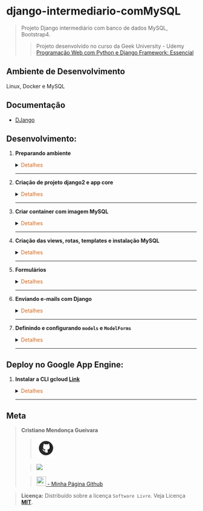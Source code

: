 # django-intermediario-comMySQL

>Projeto Django intermediário com banco de dados MySQL, Bootstrap4.
> 
>>Projeto desenvolvido no curso da Geek University - Udemy [Programação Web com Python e Django Framework: Essencial](https://www.udemy.com/course/programacao-web-com-django-framework-do-basico-ao-avancado/)

## Ambiente de Desenvolvimento
Linux, Docker e MySQL

## Documentação
- [DJango](https://www.djangoproject.com/)
## Desenvolvimento:
1. <span style="color:383E42"><b>Preparando ambiente</b></span>
    <details><summary><span style="color:Chocolate">Detalhes</span></summary>
    <p>

    - Criar repositório no github
    - Criar README básico
    - Criar e ativar ambiente virtual
        ```sh
        python3 -m venv venv
        source venv/bin/activate
        ```
    - Instalação pip - se necessario
        ```sh
        sudo apt update
        sudo apt install python3-pip
        pip3 --version
        ```
    - Instalar o `django`, `whitenoise`(para os arquivos staticos), `gunicorn`( servidor para python), `django-bootstrap4` (integrado com django), `PyMySQL`(driver de conexão com o banco mysql) e `django-std-image`(para trabalhar com imagens)
        ```sh
        sudo apt update
        pip3 install django
        pip3 install whitenoise gunicorn django-bootstrap4 PyMySQL django-stdimage
        ```
    - Criação arquivo requirements
    Contém informaçẽos sobre todas as bibliotecas utilizadas no projeto. Para atualizar o arquivo, basta executar o comando novamente após instalar outras bibliotecas.
        ```sh
        pip freeze > requirements.txt
        ```
    </p>

    </details> 

    ---

2. <span style="color:383E42"><b>Criação de projeto django2 e app core</b></span>
    <details><summary><span style="color:Chocolate">Detalhes</span></summary>
    <p>

    - Criar app no mesmo diretório/pasta que está o projeto. Usa ponto espaço e ponto no final para não criar subdiretório
        >Criarei um arquivo `meusDados.py` com com as informaçoes que não quero que vá para repositório - Então incluirei o arquivo com o dicionárido de dados no gitignore
        ```sh
        django-admin startproject django2 .
        django-admin startapp core
        ```
    - Incluir apps em Installed apps - settings
        ```python
        INSTALLED_APPS = [
        'django.contrib.admin',
        'django.contrib.auth',
        'django.contrib.contenttypes',
        'django.contrib.sessions',
        'django.contrib.messages',
        'django.contrib.staticfiles',

        'core',
        'bootstrap4',
        'stdimage',
        ]
        ```
    - Adicionando MIDDLEWARE `whitenoise`, porém deixar comentado para uso posterior
        ```python
        MIDDLEWARE = [
            # ...
            "django.middleware.security.SecurityMiddleware",
            #"whitenoise.middleware.WhiteNoiseMiddleware",
            # ...
        ]
        ```
    
    - Informar diretório de templates no settings
        ```python
        TEMPLATES = [
            {
                'BACKEND': 'django.template.backends.django.DjangoTemplates',
                'DIRS': ['templates'],
                'APP_DIRS': True,
                'OPTIONS': {
                    'context_processors': [
                        'django.template.context_processors.debug',
                        'django.template.context_processors.request',
                        'django.contrib.auth.context_processors.auth',
                        'django.contrib.messages.context_processors.messages',
                    ],
                },
            },
        ]
        ```
    - Configurar databases
        ```python
        DATABASES = {
            'default': {
                'ENGINE': 'django.db.backends.mysql',
                'NAME': MeusDados['MYSQLDATABASENAME'],
                'USER': MeusDados['USUARIO_MYSQL'],
                'PASSWORD': MeusDados['SENHA_MYSQL'],
                'HOST': MeusDados['HOST'],
                'PORT':'3306',
                
            }
        }
        ```
    - Definindo timezone Em `settings.py`
        ```python
        # Internationalization
        # https://docs.djangoproject.com/en/4.2/topics/i18n/

        LANGUAGE_CODE = 'pt-br'

        TIME_ZONE = 'America/Sao_Paulo'

        USE_I18N = True

        USE_TZ = True

        ```

    - Configuração para arquivos státicos e `settings.py`
        ```python
        STATIC_URL = 'static/'
        STATIC_ROOT = os.path.join(STATIC_URL, 'staticfiles')
        ```
    </p>

    </details> 

    ---

3. <span style="color:383E42"><b>Criar container com imagem MySQL</b></span>
    <details><summary><span style="color:Chocolate">Detalhes</span></summary>
    <p>

    - [Documentação dockerhub](https://hub.docker.com/_/mysql/tags)
        Baixa imagem `pull mysql`
        Cria container 
        Nomeando `--name django2` 
        Adiciono informação da porta `-p 3306:3306`
        Informo a senha `MYSQL_ROOT_PASSWORD=suasenha`
        ```bash
        docker pull mysql
        sudo docker run -p 3306:3306 --name django2 -e MYSQL_ROOT_PASSWORD=suasenha -d mysql
        ```

        Inciar container
        ```bash
        sudo docker start django2
        ```

        Verificar `id` container e `ip` do container
        ```bash
        sudo docker ps
        sudo docker container inspect idcontainer
        ```

        Acessar container no modo interativo - container em execução
        ```bash
        sudo docker exec -it idcontainer bash
        ```

        Acessar mysql terminal. Informar senha
        ```bash
        mysql -u root -p 
        ```

        Criar database
        ```sql
        create database django2;
        ```

        Exibir databases
        ```sql
        show databases
        ```

    - Testar acesso com `Workbench`
        Instale o Workench pela loja de aplicativos linux
        Se algum erro ao configurar, como:
        `....Workbench incompatible/nonstandard server....`

        Após abrir o `Workbench` pressione `ctrl + r` ou clic em `Database` e selecione Reverse Engineer
        Informe `ip, user e password` do container em execução
    

    </p>

    </details> 

    ---

4. <span style="color:383E42"><b>Criação das views, rotas, templates e instalação MySQL</b></span>
    <details><summary><span style="color:Chocolate">Detalhes</span></summary>
    <p>

    - Criação das views `index, contato, produto`
        ```python
        from django.shortcuts import render

        def index(request):
            return render(request, 'index.html')

        def contato(request):
            return render(request, 'contato.html')

        def produto(request):
            return render(request, 'produto.html')
        ```

    - Criação diretórios:
        `core/templates`
        `core/static`
        `core/static/css`
        `core/static/css/js`
        `core/static/css/js/images`

    - Criação templates
        >index.html
        ```html
        <!DOCTYPE html>
        <html lang="pt-br">
        <head>
            <meta charset="UTF-8">
            <meta name="viewport" content="width=device-width, initial-scale=1.0">
            <title>Index</title>
        </head>
        <body>
            <h1>Index</h1>
        </body>
        </html>
        ```
        
        >contado.html
        ```html
        <!DOCTYPE html>
        <html lang="pt-br">
        <head>
            <meta charset="UTF-8">
            <meta name="viewport" content="width=device-width, initial-scale=1.0">
            <title>Cotato</title>
        </head>
        <body>
            <h1>Contato</h1>
        </body>
        </html>
        ```

        >produto.html
        ```html
        <!DOCTYPE html>
        <html lang="pt-br">
        <head>
            <meta charset="UTF-8">
            <meta name="viewport" content="width=device-width, initial-scale=1.0">
            <title>Produto</title>
        </head>
        <body>
            <h1>Produto</h1>    
        </body>
        </html>
        ```

    - Criar arquivo de rotas app core `core/urls.py`
        ```python
        urlpatterns = [
        path('', index, name='index'),
        path('contato/', contato, name='contato'),
        path('produto/', produto, name='produto'),
        ]
        ```

    - Incluir `rota` no arquivo de rotas do projeto que direciona para arquivo de rotas do app core - `django2/urls.py`
        ```python
        path('', include('core.urls')),
        ```

    - Instale o `libmysqlclient-dev` se necessário
        **Obs.:** no terminal principal/local, não no projeto
        ```bash
        sudo apt-get install libmysqlclient-dev python3-dev
        ```

    - Instalar `MysSQL` no projeto
        ```bash
        pip install MySQL
        ```

    - Atualizar o `requirements.txt`
        ```bash
        pip freeze > requirements.txt
        ```

    - Executar o `migrate` para criação das tabelas django no `database`
        Não esquecer de dar os privilégios necessários ao usuário do banco de dados
        ```bash
        python manage.py migrate
        ```

    - Criar super usuário do projeto
        ```bash
        python manage.py createsuperuser
        ```
    
    - Testar aplicação, se não der nenhum erro, teste no navegador com `localhost:8000`
        ```bash
        python3 manage.py runserver
        ```

    </p>

    </details> 

    ---

5. <span style="color:383E42"><b>Formulários</b></span>
    <details><summary><span style="color:Chocolate">Detalhes</span></summary>
    <p>

    - Verificar os atributos de um form django com `python shell`
        >Observe que o sinal `>>>` é mostrado ao executar o primeiro comando, significa que está no python shell, não é parte do comando
        ```bash
        python manage.py shell
        >>> from django import forms
        >>> dir(forms)
        >>> help(forms.CharFields)
        ```

    - Criar arquivo `core/forms.py` - Arquivo que contém todos os formulários da aplicação - Criar o form `ContatoForm` 
        ```python
        from django import forms

        class ContatoForm(forms.Form):
            nome = forms.CharField(label='Nome', max_length=100)
            email = forms.EmailField(label='Email', max_length=100)
            assunto = forms.CharField(label='Assunto', max_length=120)
            # widget - Determina que seja um campo de texto com várias linhas
            mensagem = forms.CharField(label='mensagem', widget=forms.Textarea())
        ```

    - Incluir `ContatoForm` na view `contato`
        ```python
        from django.shortcuts import render
        from django.contrib import messages

        from .forms import ContatoForm

        def index(request):
            return render(request, 'index.html')

        def contato(request):
            form = ContatoForm(request.POST or None)

            if str(request.method) == 'POST':
                print(f'Post: {request.POST}')
                if form.is_valid():
                    nome = form.cleaned_data['nome']
                    email = form.cleaned_data['email']
                    assunto = form.cleaned_data['assunto']
                    mensagem = form.cleaned_data['mensagem']

                    print('Mensagem enviada')
                    print(f'Nome: {nome}')
                    print(f'Email: {email}')
                    print(f'Assunto: {assunto}')
                    print(f'mensagem: {mensagem}')

                    messages.success(request, 'E-mail enviado com sucesso!')
                else:
                    messages.error(request, 'Erro ao enviar e-mail')
                    form = ContatoForm()
            context = {
                'form': form,
            }
            return render(request, 'contato.html', context)

        def produto(request):
            return render(request, 'produto.html')
        ```

    - Incluir `ContatoForm` ao template `contato.html`
        >Incluir bootstrap4 ao template `{% load bootstrap4 %}`
        `autocomplete`como `off` é para desativar opção autocomplete do formulário, evitando exibir dados informados anteriormente pelos usuários.
        `{% csrf_token %}` - Segurança - É criado um token a cada solicitação que usado para validar o formulário. É possível verificar esse token ao inspecionar página no navegador.
        `{% bootstrap_form form %}` - Indica ao bootstrap para aplicar css no `form` que recebeu como parâmetro da view `contato`
        
        ```html
        {% load bootstrap4 %}
        <!DOCTYPE html>
        <html lang="pt-br">
        <head>
            <meta charset="UTF-8">
            <title>Contato</title>
            {% bootstrap_css %}
        </head>
        <body>
            <div class="container">
                <h1>Contato</h1>
                {% bootstrap_messages %}

                <form action="{% url 'contato' %}" method="post" class="form" autocomplete="off">
                    {% csrf_token %}
                    {% bootstrap_form form %}
                    {% buttons %}
                        <button type="submit" class="btn btn-primary">Enviar Mensagem</button>
                    {% endbuttons %}
                </form>
            </div>
        {% bootstrap_javascript jquery='full' %}
        </body>
        </html>
        ```

    - Testar
        ```bash
        python manage.py runserver
        ```

    </p>

    </details>

    ---

6. <span style="color:383E42"><b>Enviando e-mails com Django</b></span>
    <details><summary><span style="color:Chocolate">Detalhes</span></summary>
    <p>

    - Configuração email em `django2/settings.py`
        >Usado `EMAIL_BACKEND` para teste - Parte comentada é para uso com provedor de email
        ```python
        #...
        STATIC_ROOT = os.path.join(STATIC_URL, 'staticfiles')

        # Configuração de Email do seu servidor de email
        EMAIL_BACKEND = 'django.core.mail.backends.console.EmailBackend'

        """
        EMAIL_HOST = `localhost`
        EMAIL_HOST_USER = `seuemail@seudomínio.com.br`
        EMAIL_PORT = 587
        EMAIL_USER_TSL = True
        EMAIL_HOST_PASSWORD = `sua senha`
        """
        #...
        ```

    - Incluir método para enviar email em `core/forms.py - ContatoForm`
        ```python
        #...
        def send_mail(self):
        nome = self.cleaned_data['nome']
        email = self.cleaned_data['email']
        assunto = self.cleaned_data['assunto']
        mensagem = self.cleaned_data['mensagem']

        conteudo = f'Nome: {nome}\nE-mail: {email}\nAssunto: {assunto}\nMensagem: {mensagem}'

        mail = EmailMessage(
            subject='E-mail enviado pelo sistema django2',
            body=conteudo,
            from_email='contato@seudominio.com.br',
            to=['contato@seudominio.com.br',],
            headers={'Reply-To': email}
        )
        mail.send()
        #...
        ```

    - View `contato` configurada para usar o método `send_mail`
        ```python
        #...
        def contato(request):
            form = ContatoForm(request.POST or None)

            if str(request.method) == 'POST':
                print(f'Post: {request.POST}')
                if form.is_valid():
                    form.send_mail()

                    messages.success(request, 'E-mail enviado com sucesso!')
                else:
                    messages.error(request, 'Erro ao enviar e-mail')
                    form = ContatoForm()
            context = {
                'form': form,
            }
            return render(request, 'contato.html', context)
        #...
        ```


    </p>

    </details>

    ---

7. <span style="color:383E42"><b>Definindo e configurando `models` e `ModelForms`</b></span>
    <details><summary><span style="color:Chocolate">Detalhes</span></summary>
    <p>

    >Info: 
    >slugify - usado para criar url válida com texto passado
    >[signals](https://docs.djangoproject.com/en/4.2/topics/signals/) - Usado para detectar evento/ação que ocorra em outro lugar/objeto, neste caso `Produto` - [Tutorial](https://www.youtube.com/watch?v=CZ7vUBLpoZc)

    - Definindo modelo Produto em `core/models.py` - após definir o modelo, executar o `makemigrations e depois migrate`
        ```python
        from django.db import models
        from stdimage.models import StdImageField


        #SIGNALS
        from django.db.models import signals
        from django.template.defaultfilters import slugify


        class Base(models.Model):
            criado = models.DateField(`Data de Criação`, auto_now_add=True)
            modificado = models.DateField(`Data de Atualização`, auto_now=True)
            ativo = models.BooleanField(`Ativo?`, default=True)

            class Meta:
                abstract = True


        class Produto(Base):
            nome = models.CharField(`Nome`, max_length=100)
            preco = models.DecimalField(`Preço`, max_digits=8, decimal_places=2)
            estoque = models.IntegerField(`Estoque`)
            imagem = StdImageField(`Imagem`, upload_to=`produtos`, variations={`thumb`:(124,124)})
            slug = models.SlugField(`Slug`, max_length=100, blank=True, editable=False)

            def __str__(self):
                return self.nome


        def produto_pre_save(signal, instance, sender, **kwargs):
            instance.slug = slugify(instance.nome)


        signals.pre_save.connect(produto_pre_save, sender=Produto)

        ```
        Terminal
        ```bash
        python manage.py makemigrations
        python manage.py migrate
        ```

    - Configurar  exibição de `Produto` em painel admin `core/admin.py `
        ```python
        from django.contrib import admin

        from .models import Produto


        @admin.register(Produto)
        class ProdutoAdmim(admin.ModelAdmin):
            list_display = (`nome`, `preco`, `estoque`, `slug`, `criado`, `modificado`, `ativo`)
        ```

    - Testar aplicação, se não der nenhum erro, teste no navegador com `localhost:8000/admin`
        Cadastrar produto, inserir imagem para produto - Verificar slug

    - Criar `modelForm` de produto
        ```python
        class ProdutoModelForm(forms.ModelForm):

        class Meta:
            model = Produto
            fields = ['nome', 'preco', 'estoque', 'imagem']
        ```
    
    - Configurando view Produto - Inclusão de controle de acesso usando `Seção` do usuário
        > Em caso de usuário anônimo (não estando logado), será redirecionado para página `index.html`
        ```python
        def produto(request):
        if str(request.user) != 'AnonymousUser':
            if str(request.method) == 'POST':
                form = ProdutoModelForm(request.POST, request.FILES)
                if form.is_valid():
                    # Permite acessar as informações antes de serem salvas no banco de dados
                    # prod = form.save(commit=False)
                    form.save()

                    messages.success(request, 'Produto salvo com sucesso.')
                    form = ProdutoModelForm()
                else:
                    messages.error(request, 'Erro ao salvar produto.')
            else:
                form = ProdutoModelForm()
            context = {
                'form': form
            }
            return render(request, 'produto.html', context)
        else:
            return redirect('index')
        ```

    - Configurando template produto - botstrap4
        >Configuração para envio de arquivos no form `enctype="multipart/form-data"`
        ```html
        {% load bootstrap4 %}
        <!DOCTYPE html>
        <html lang="pt-br">
        <head>
            <meta charset="UTF-8">
            <title>Produto</title>
            {% bootstrap_css %}
        </head>
        <body>
            <div class="container">
                <h1>Produto</h1>
                {% bootstrap_messages %}

                <form action="{% url 'produto' %}" method="post" class="form" autocomplete="off" enctype="multipart/form-data">
                    {% csrf_token %}

                    {% bootstrap_form form %}
                    {% buttons %}
                        <button type="submit" class="btn btn-primary">Cadastrar</button>
                    {% endbuttons %}
                </form>
            </div>
        {% bootstrap_javascript jquery='full' %}
        </body>
        </html>
        ```

    - Configurando diretório de midias/imagens em `settings` - Diretório e arquivos usados em modo debug
        >Obervação: Foi removido o diretório `produtos` que estava sendo usado anteriormente.
        ```python
        #..
        STATIC_ROOT = os.path.join(BASE_DIR, `staticfiles`)
        MEDIA_URL = `media/`
        MEDIA_ROOT = os.path.join(BASE_DIR, `media`)
        #...
        ```

    - Configurando arquivo urls do projeto2
        >Usado para permitir fazer acesso aos arquivos de mídias nos templates. O método `static(...)` retorna url para os arquivos. Usado no modo debug
        ```python
        from django.contrib import admin
        from django.urls import path, include

        from django.conf.urls.static import static
        from django.conf import settings

        urlpatterns = [
            path('admin/', admin.site.urls),
            path('', include('core.urls')),
        ] + static(settings.MEDIA_URL, document_root=settings.MEDIA_ROOT)
        ```
    - Cofigurando a view `index` em `core/views.py`
        > Configurado envio de lista de produtos no contexto para página index
        ```python
        def index(request):
        context = {
            'produtos': Produto.objects.all()
        }
        return render(request, 'index.html', context)
        ```
    
    - Inclusão arquivo `core/static/css/styles.css` 
        >Configurar cor do link do produto
        ```css
        a{
            color: #fff;
        }
        ```

    - Configurando template `core/templates/index.html`
        ```html
        {% load bootstrap4 %}
        {% load static %}
        <!DOCTYPE html>
        <html lang="pt-br">
        <head>
            <meta charset="UTF-8">
            <title>Index</title>
            {% bootstrap_css %}
            <link href="{% static 'css/styles.css' %}" rel="stylesheet">
        </head>
        <body>
            <div class="container">
                {% if produtos %}
                <h1>Produtos</h1>

                <table class="table table-dark">
                    <thead>
                        <tr>
                            <th scope="col">#</th>
                            <th scope="col">Produto</th>
                            <th scope="col">Preço</th>
                            <th scope="col">Estoque</th>
                        </tr>
                    </thead>
                    <tbody>
                        {% for produto in produtos %}
                            <tr>
                                <td scope="row">{{ produto.id }}</td>
                                <td scope="row"><a href="#modal{{produto.id}}" data-toggle="modal">{{ produto.nome }}</a></td>
                                <td scope="row">{{ produto.preco }}</td>
                                <td scope="row">{{ produto.estoque }}</td>
                            </tr>
                            <div class="modal fade bd-example-modal-lg show" id="modal{{produto.id}}" role="dialog">
                                <div class="modal-dialog">
                                    <div class="modal-content">
                                        <div class="modal-header">
                                            <h5 class="modal-title" id="modal-produto-label">Detalhes do produto</h5>
                                            <button type="button" class="close" data-dismiss="modal">
                                                <span aria-hidden="true">&times;</span>
                                            </button>
                                        </div>
                                        <div class="modal-body" id="dynamic-content">
                                            <img src="{{ produto.imagem.url }}" class="img-fluid" alt="{{ produto.nome }}"/>
                                        </div>
                                    </div>
                                </div>
                            </div>
                        {% endfor %}
                    </tbody>
                </table>
                {% else %}
                    <h2>Ainda não existem produtos cadastrados. :(</h2>
                {% endif %}
            </div>
        {% bootstrap_javascript jquery='full' %}
        </body>
        </html>
        ```
    </p>

    </details>

    ---


## Deploy no Google App Engine:
1. <span style="color:383E42"><b>Instalar a CLI gcloud [Link](https://cloud.google.com/sdk/docs/install?hl=pt-br)</b></span>
    <details><summary><span style="color:Chocolate">Detalhes</span></summary>
    <p>

    >Em Desenvolvimento.....

    </p>

    </details>

    ---

## Meta
><span style="color:383E42"><b>Cristiano Mendonça Gueivara</b> </span>
>
>>[<img src="readmeImages/githubIcon.png">](https://github.com/sspectro "Meu perfil no github")
>
>><a href="https://linkedin.com/in/cristiano-m-gueivara/"><img src="https://img.shields.io/badge/-LinkedIn-%230077B5?style=for-the-badge&logo=linkedin&logoColor=white"></a> 
>
>>[<img src="https://sspectro.github.io/images/cristiano.jpg" height="25" width="25"> - Minha Página Github](https://sspectro.github.io/#home "Minha Página no github")<br>



><span style="color:383E42"><b>Licença:</b> </span> Distribuído sobre a licença `Software Livre`. Veja Licença **[MIT](https://opensource.org/license/mit/)**.